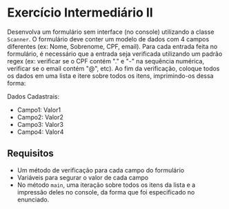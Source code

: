 # Exercício Intermediário II

Desenvolva um formulário sem interface (no console) utilizando a classe `Scanner`. O formulário deve conter um modelo de dados com 4 campos diferentes (ex: Nome, Sobrenome, CPF, email). Para cada entrada feita no formulário, é necessário que a entrada seja verificada utilizando um padrão regex (ex: verificar se o CPF contém "." e "-" na sequência numérica, verificar se o email contém "@", etc). Ao fim da verificação, coloque todos os dados em uma lista e itere sobre todos os itens, imprimindo-os dessa forma:

Dados Cadastrais:
- Campo1: Valor1
- Campo2: Valor2
- Campo3: Valor3
- Campo4: Valor4


## Requisitos

- Um método de verificação para cada campo do formulário
- Variáveis para segurar o valor de cada campo
- No método `main`, uma iteração sobre todos os itens da lista e a impressão deles no console, da forma que foi especificado no enunciado.
